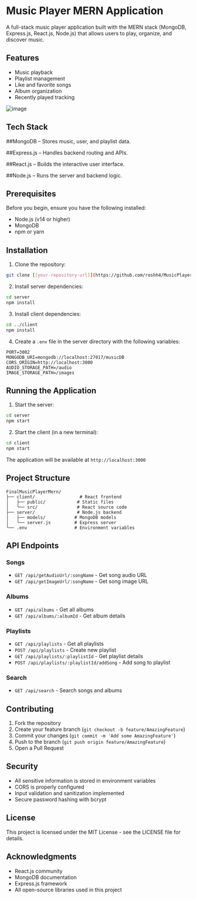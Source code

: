 # Music Player MERN Application

A full-stack music player application built with the MERN stack (MongoDB, Express.js, React.js, Node.js) that allows users to play, organize, and discover music.

## Features

- Music playback
- Playlist management
- Like and favorite songs
- Album organization
- Recently played tracking

  
![image](https://github.com/user-attachments/assets/fd045c1c-71fb-4e14-a24d-37b2bd70a80a)

## Tech Stack

##MongoDB – Stores music, user, and playlist data.

##Express.js – Handles backend routing and APIs.

##React.js – Builds the interactive user interface.

##Node.js – Runs the server and backend logic.

## Prerequisites

Before you begin, ensure you have the following installed:
- Node.js (v14 or higher)
- MongoDB
- npm or yarn

## Installation

1. Clone the repository:
```bash
git clone [[your-repository-url]](https://github.com/roshh4/MusicPlayerMern)
```

2. Install server dependencies:
```bash
cd server
npm install
```

3. Install client dependencies:
```bash
cd ../client
npm install
```

4. Create a `.env` file in the server directory with the following variables:
```
PORT=3002
MONGODB_URI=mongodb://localhost:27017/musicDB
CORS_ORIGIN=http://localhost:3000
AUDIO_STORAGE_PATH=/audio
IMAGE_STORAGE_PATH=/images
```

## Running the Application

1. Start the server:
```bash
cd server
npm start
```

2. Start the client (in a new terminal):
```bash
cd client
npm start
```

The application will be available at `http://localhost:3000`

## Project Structure

```
FinalMusicPlayerMern/
├── client/                 # React frontend
│   ├── public/            # Static files
│   └── src/               # React source code
├── server/                # Node.js backend
│   ├── models/           # MongoDB models
│   └── server.js         # Express server
└── .env                  # Environment variables
```

## API Endpoints

### Songs
- `GET /api/getAudioUrl/:songName` - Get song audio URL
- `GET /api/getImageUrl/:songName` - Get song image URL

### Albums
- `GET /api/albums` - Get all albums
- `GET /api/albums/:albumId` - Get album details

### Playlists
- `GET /api/playlists` - Get all playlists
- `POST /api/playlists` - Create new playlist
- `GET /api/playlists/:playlistId` - Get playlist details
- `POST /api/playlists/:playlistId/addSong` - Add song to playlist

### Search
- `GET /api/search` - Search songs and albums

## Contributing

1. Fork the repository
2. Create your feature branch (`git checkout -b feature/AmazingFeature`)
3. Commit your changes (`git commit -m 'Add some AmazingFeature'`)
4. Push to the branch (`git push origin feature/AmazingFeature`)
5. Open a Pull Request

## Security

- All sensitive information is stored in environment variables
- CORS is properly configured
- Input validation and sanitization implemented
- Secure password hashing with bcrypt

## License

This project is licensed under the MIT License - see the LICENSE file for details.

## Acknowledgments

- React.js community
- MongoDB documentation
- Express.js framework
- All open-source libraries used in this project 
